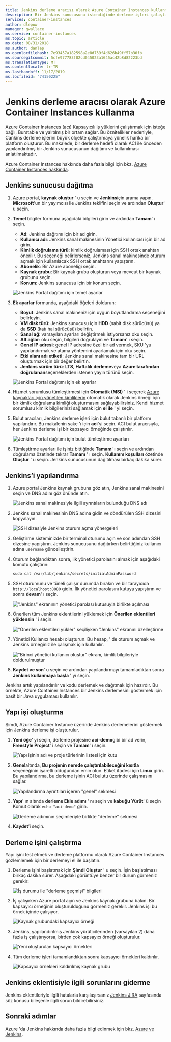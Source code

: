 ```yaml
---
title: Jenkins derleme aracısı olarak Azure Container Instances kullanma
description: Bir Jenkins sunucusunu istendiğinde derleme işleri çalıştırmak için nasıl yapılandıracağınızı öğrenin Azure Container Instances
services: container-instances
author: dlepow
manager: gwallace
ms.service: container-instances
ms.topic: article
ms.date: 08/31/2018
ms.author: danlep
ms.openlocfilehash: 7e93457a182598a2e8d739f4d626b49ff57b30fb
ms.sourcegitcommit: 5cfe977783f02cd045023a1645ac42b8d82223bd
ms.translationtype: MT
ms.contentlocale: tr-TR
ms.lasthandoff: 11/17/2019
ms.locfileid: "74150225"
---
```

# <a name="use-azure-container-instances-as-a-jenkins-build-agent"></a>Jenkins derleme aracısı olarak Azure Container Instances kullanma

Azure Container Instances (acı) Kapsayıcılı iş yüklerini çalıştırmak için isteğe bağlı, Burstable ve yalıtılmış bir ortam sağlar. Bu öznitelikler nedeniyle, Cankins derleme işlerini büyük ölçekte çalıştırmaya yönelik harika bir platform oluşturur. Bu makalede, bir derleme hedefi olarak ACI ile önceden yapılandırılmış bir Jenkins sunucusunun dağıtımı ve kullanılması anlatılmaktadır.

Azure Container Instances hakkında daha fazla bilgi için bkz. [Azure Container Instances hakkında][about-aci].

## <a name="deploy-a-jenkins-server"></a>Jenkins sunucusu dağıtma

1. Azure portal, **kaynak oluştur** ' u seçin ve **Jenkins**için arama yapın. **Microsoft**'un bir yayımcısı Ile Jenkins teklifini seçin ve ardından **Oluştur**' u seçin.

2. **Temel** bilgiler formuna aşağıdaki bilgileri girin ve ardından **Tamam**' ı seçin.

   - **Ad**: Jenkins dağıtımı için bir ad girin.
   - **Kullanıcı adı**: Jenkins sanal makinesinin Yönetici kullanıcısı için bir ad girin.
   - **Kimlik doğrulama türü**: kimlik doğrulaması için SSH ortak anahtarı önerilir. Bu seçeneği belirlerseniz, Jenkins sanal makinesinde oturum açmak için kullanılacak SSH ortak anahtarını yapıştırın.
   - **Abonelik**: Bir Azure aboneliği seçin.
   - **Kaynak grubu**: Bir kaynak grubu oluşturun veya mevcut bir kaynak grubunu seçin.
   - **Konum**: Jenkins sunucusu için bir konum seçin.

   ![Jenkins Portal dağıtımı için temel ayarlar](./media/container-instances-jenkins/jenkins-portal-01.png)

3. **Ek ayarlar** formunda, aşağıdaki öğeleri doldurun:

   - **Boyut**: Jenkins sanal makineniz için uygun boyutlandırma seçeneğini belirleyin.
   - **VM disk türü**: Jenkins sunucusu için **HDD** (sabit disk sürücüsü) ya da **SSD** (katı hal sürücüsü) belirtin.
   - **Sanal ağ**: varsayılan ayarları değiştirmek istiyorsanız oku seçin.
   - **Alt ağlar**: oku seçin, bilgileri doğrulayın ve **Tamam**' ı seçin.
   - **Genel IP adresi**: genel IP adresine özel bir ad vermek, SKU 'yu yapılandırmak ve atama yöntemini ayarlamak için oku seçin.
   - **Etki alanı adı etiketi**: Jenkins sanal makinesine tam bir URL oluşturmak için bir değer belirtin.
   - **Jenkins sürüm türü**: **LTS**, **Haftalık derleme**veya **Azure tarafından doğrulanan**seçeneklerden istenen yayın türünü seçin.

   ![Jenkins Portal dağıtımı için ek ayarlar](./media/container-instances-jenkins/jenkins-portal-02.png)

4. Hizmet sorumlusu tümleştirmesi için **Otomatik (MSI)** ' i seçerek [Azure kaynakları için yönetilen kimliklerin][managed-identities-azure-resources] otomatik olarak Jenkins örneği için bir kimlik doğrulama kimliği oluşturmasını sağlayabilirsiniz. Kendi hizmet sorumlusu kimlik bilgilerinizi sağlamak için **el ile** ' yi seçin.

5. Bulut aracıları, Jenkins derleme işleri için bulut tabanlı bir platform yapılandırır. Bu makalenin sake 'ı için **aci**'yi seçin. ACI bulut aracısıyla, her Jenkins derleme işi bir kapsayıcı örneğinde çalıştırılır.

   ![Jenkins Portal dağıtımı için bulut tümleştirme ayarları](./media/container-instances-jenkins/jenkins-portal-03.png)

6. Tümleştirme ayarları ile işiniz bittiğinde **Tamam**' ı seçin ve ardından doğrulama özetinde tekrar **Tamam** ' ı seçin. **Kullanım koşulları** özetinde **Oluştur** ' u seçin. Jenkins sunucusunun dağıtılması birkaç dakika sürer.

## <a name="configure-jenkins"></a>Jenkins’i yapılandırma

1. Azure portal Jenkins kaynak grubuna göz atın, Jenkins sanal makinesini seçin ve DNS adını göz önünde atın.

   ![Jenkins sanal makinesiyle ilgili ayrıntıların bulunduğu DNS adı](./media/container-instances-jenkins/jenkins-portal-fqdn.png)

2. Jenkins sanal makinesinin DNS adına gidin ve döndürülen SSH dizesini kopyalayın.

   ![SSH dizesiyle Jenkins oturum açma yönergeleri](./media/container-instances-jenkins/jenkins-portal-04.png)

3. Geliştirme sisteminizde bir terminal oturumu açın ve son adımdan SSH dizesine yapıştırın. Jenkins sunucusunu dağıtırken belirttiğiniz kullanıcı adına `username` güncelleştirin.

4. Oturum bağlandıktan sonra, ilk yönetici parolasını almak için aşağıdaki komutu çalıştırın:

   ```
   sudo cat /var/lib/jenkins/secrets/initialAdminPassword
   ```

5. SSH oturumunu ve tüneli çalışır durumda bırakın ve bir tarayıcıda `http://localhost:8080` gidin. İlk yönetici parolasını kutuya yapıştırın ve sonra **devam**' ı seçin.

   !["Jenkins" ekranının yönetici parolası kutusuyla birlikte açılması](./media/container-instances-jenkins/jenkins-portal-05.png)

6. Önerilen tüm Jenkins eklentilerini yüklemek için **Önerilen eklentileri yüklensin** ' i seçin.

   !["Önerilen eklentileri yükler" seçiliyken "Jenkins" ekranını özelleştirme](./media/container-instances-jenkins/jenkins-portal-06.png)

7. Yönetici Kullanıcı hesabı oluşturun. Bu hesap, ' de oturum açmak ve Jenkins örneğiniz ile çalışmak için kullanılır.

   !["Birinci yönetici kullanıcı oluştur" ekranı, kimlik bilgileriyle doldurulmuştur](./media/container-instances-jenkins/jenkins-portal-07.png)

8. **Kaydet ve son**' u seçin ve ardından yapılandırmayı tamamladıktan sonra **Jenkins kullanmaya başla** ' yı seçin.

Jenkins artık yapılandırılır ve kodu derlemek ve dağıtmak için hazırdır. Bu örnekte, Azure Container Instances bir Jenkins derlemesini göstermek için basit bir Java uygulaması kullanılır.

## <a name="create-a-build-job"></a>Yapı işi oluşturma

Şimdi, Azure Container Instance üzerinde Jenkins derlemelerini göstermek için Jenkins derleme işi oluşturulur.

1. **Yeni öğe**' yi seçin, derleme projesine **aci-demo**gibi bir ad verin, **Freestyle Project**' i seçin ve **Tamam**' ı seçin.

   ![Yapı işinin adı ve proje türlerinin listesi için kutu](./media/container-instances-jenkins/jenkins-new-job.png)

2. **Genel**altında, **Bu projenin nerede çalıştırılabileceğini kısıtla** seçeneğinin işaretli olduğundan emin olun. Etiket ifadesi için **Linux** girin. Bu yapılandırma, bu derleme işinin ACI bulutu üzerinde çalışmasını sağlar.

   ![Yapılandırma ayrıntıları içeren "genel" sekmesi](./media/container-instances-jenkins/jenkins-job-01.png)

3. **Yapı**' ın altında **derleme Ekle adımı** ' nı seçin ve **kabuğu Yürüt**' ü seçin Komut olarak `echo "aci-demo"` girin.

   ![Derleme adımının seçimleriyle birlikte "derleme" sekmesi](./media/container-instances-jenkins/jenkins-job-02.png)

5. **Kaydet**’i seçin.

## <a name="run-the-build-job"></a>Derleme işini çalıştırma

Yapı işini test etmek ve derleme platformu olarak Azure Container Instances gözlemlemek için bir derlemeyi el ile başlatın.

1. Derleme işini başlatmak için **Şimdi Oluştur** ' u seçin. İşin başlatılması birkaç dakika sürer. Aşağıdaki görüntüye benzer bir durum görmeniz gerekir:

   ![İş durumu ile "derleme geçmişi" bilgileri](./media/container-instances-jenkins/jenkins-job-status.png)

2. İş çalışırken Azure portal açın ve Jenkins kaynak grubuna bakın. Bir kapsayıcı örneğinin oluşturulduğunu görmeniz gerekir. Jenkins işi bu örnek içinde çalışıyor.

   ![Kaynak grubundaki kapsayıcı örneği](./media/container-instances-jenkins/jenkins-aci.png)

3. Jenkins, yapılandırılmış Jenkins yürüticilerinden (varsayılan 2) daha fazla iş çalıştırıyorsa, birden çok kapsayıcı örneği oluşturulur.

   ![Yeni oluşturulan kapsayıcı örnekleri](./media/container-instances-jenkins/jenkins-aci-multi.png)

4. Tüm derleme işleri tamamlandıktan sonra kapsayıcı örnekleri kaldırılır.

   ![Kapsayıcı örnekleri kaldırılmış kaynak grubu](./media/container-instances-jenkins/jenkins-aci-none.png)

## <a name="troubleshooting-the-jenkins-plugin"></a>Jenkins eklentisiyle ilgili sorunlarını giderme

Jenkins eklentileriyle ilgili hatalarla karşılaşırsanız [Jenkins JIRA](https://issues.jenkins-ci.org/) sayfasında söz konusu bileşenle ilgili sorun bildirebilirsiniz.

## <a name="next-steps"></a>Sonraki adımlar

Azure 'da Jenkins hakkında daha fazla bilgi edinmek için bkz. [Azure ve Jenkins][jenkins-azure].

<!-- LINKS - internal -->
[about-aci]: ./container-instances-overview.md
[jenkins-azure]: ../jenkins/overview.md
[managed-identities-azure-resources]: ../active-directory/managed-identities-azure-resources/overview.md